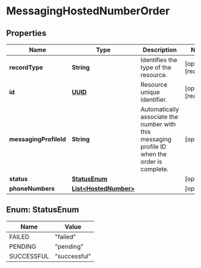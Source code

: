 

# MessagingHostedNumberOrder

## Properties

Name | Type | Description | Notes
------------ | ------------- | ------------- | -------------
**recordType** | **String** | Identifies the type of the resource. |  [optional] [readonly]
**id** | [**UUID**](UUID.md) | Resource unique identifier. |  [optional] [readonly]
**messagingProfileId** | **String** | Automatically associate the number with this messaging profile ID when the order is complete. |  [optional]
**status** | [**StatusEnum**](#StatusEnum) |  |  [optional]
**phoneNumbers** | [**List&lt;HostedNumber&gt;**](HostedNumber.md) |  |  [optional]



## Enum: StatusEnum

Name | Value
---- | -----
FAILED | &quot;failed&quot;
PENDING | &quot;pending&quot;
SUCCESSFUL | &quot;successful&quot;



